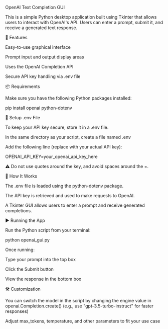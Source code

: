 OpenAI Text Completion GUI

This is a simple Python desktop application built using Tkinter that allows users to interact with OpenAI's API. Users can enter a prompt, submit it, and receive a generated text response.

🚀 Features

Easy-to-use graphical interface

Prompt input and output display areas

Uses the OpenAI Completion API

Secure API key handling via .env file

📦 Requirements

Make sure you have the following Python packages installed:

pip install openai python-dotenv

🔐 Setup .env File

To keep your API key secure, store it in a .env file.

In the same directory as your script, create a file named .env

Add the following line (replace with your actual API key):

OPENAI_API_KEY=your_openai_api_key_here

⚠️ Do not use quotes around the key, and avoid spaces around the =.

🧠 How It Works

The .env file is loaded using the python-dotenv package.

The API key is retrieved and used to make requests to OpenAI.

A Tkinter GUI allows users to enter a prompt and receive generated completions.

▶️ Running the App

Run the Python script from your terminal:

python openai_gui.py

Once running:

Type your prompt into the top box

Click the Submit button

View the response in the bottom box

🛠 Customization

You can switch the model in the script by changing the engine value in openai.Completion.create() (e.g., use "gpt-3.5-turbo-instruct" for faster responses)

Adjust max_tokens, temperature, and other parameters to fit your use case

